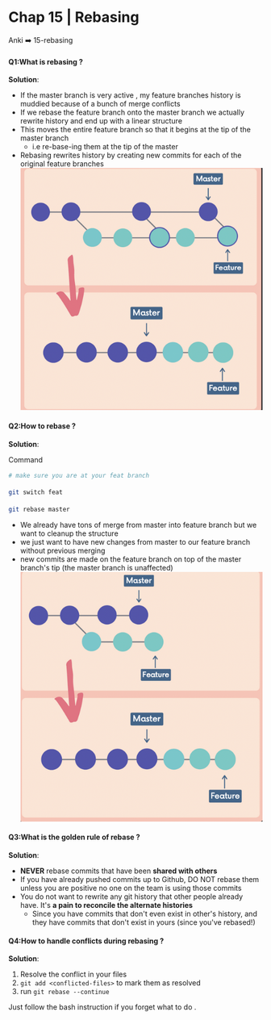 # Chap 15 | Rebasing

Anki ➡️ 15-rebasing

#### Q1:What is rebasing ? 

**Solution**:

- If the master branch is very active , my feature branches history is muddied because of a bunch of merge conflicts
- If we rebase the feature branch onto the master branch we actually rewrite history and end up with a linear structure 
- This moves the entire feature branch so that it begins at the tip of the master branch 
  - i.e re-base-ing them at the tip of the master
- Rebasing rewrites history by creating new commits for each of the original feature branches ![rebasing](../../Assets/rebasing.png) 

#### Q2:How to rebase ? 

**Solution**:

Command 

```bash
# make sure you are at your feat branch

git switch feat

git rebase master 
```

- We already have tons of merge from master into feature branch but we want to cleanup the structure 
- we just want to have new changes from master to our feature branch without previous merging
- new commits are made on the feature branch on top of the master branch's tip (the master branch is unaffected)![00REBASING](../../Assets/00REBASING.png)

#### Q3:What is the golden rule of rebase ? 

**Solution**:

- **NEVER** rebase commits that have been **shared with others**
- If you have already pushed commits up to Github, DO NOT rebase them unless you are positive no one on the team is using those commits
- You do not want to rewrite any git history that other people already have. It's **a pain to reconcile the alternate histories**
  - Since you have commits that don't even exist in other's history, and they have commits that don't exist in yours (since you've rebased!)

#### Q4:How to handle conflicts during rebasing ? 

**Solution**:

1. Resolve the conflict in your files
2. `git add <conflicted-files>` to mark them as resolved
3. run `git rebase --continue`

Just follow the bash instruction if you forget what to do . 